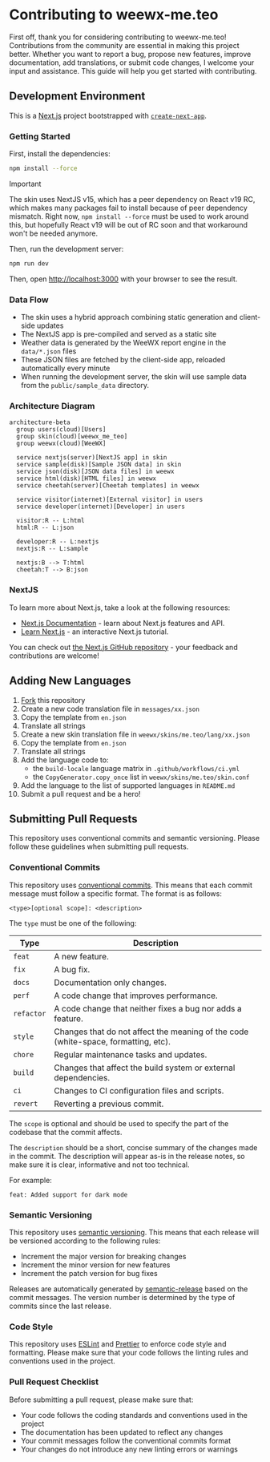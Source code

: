 # Contributing to weewx-me.teo

First off, thank you for considering contributing to weewx-me.teo! Contributions from the community are essential in
making this project better. Whether you want to report a bug, propose new features, improve documentation, add
translations, or submit code changes, I welcome your input and assistance. This guide will help you get started with
contributing.

## Development Environment

This is a [Next.js](https://nextjs.org) project bootstrapped with
[`create-next-app`](https://nextjs.org/docs/app/api-reference/cli/create-next-app).

### Getting Started

First, install the dependencies:

```bash
npm install --force
```

> [!IMPORTANT]
> The skin uses NextJS v15, which has a peer dependency on React v19 RC, which makes many packages fail to
> install because of peer dependency mismatch. Right now, `npm install --force` must be used to work around this, but
> hopefully React v19 will be out of RC soon and that workaround won't be needed anymore.

Then, run the development server:

```bash
npm run dev
```

Then, open [http://localhost:3000](http://localhost:3000) with your browser to see the result.

### Data Flow

- The skin uses a hybrid approach combining static generation and client-side updates
- The NextJS app is pre-compiled and served as a static site
- Weather data is generated by the WeeWX report engine in the `data/*.json` files
- These JSON files are fetched by the client-side app, reloaded automatically every minute
- When running the development server, the skin will use sample data from the `public/sample_data` directory.

### Architecture Diagram

```mermaid
architecture-beta
  group users(cloud)[Users]
  group skin(cloud)[weewx_me_teo]
  group weewx(cloud)[WeeWX]

  service nextjs(server)[NextJS app] in skin
  service sample(disk)[Sample JSON data] in skin
  service json(disk)[JSON data files] in weewx
  service html(disk)[HTML files] in weewx
  service cheetah(server)[Cheetah templates] in weewx

  service visitor(internet)[External visitor] in users
  service developer(internet)[Developer] in users

  visitor:R -- L:html
  html:R -- L:json

  developer:R -- L:nextjs
  nextjs:R -- L:sample

  nextjs:B --> T:html
  cheetah:T --> B:json
```

### NextJS

To learn more about Next.js, take a look at the following resources:

- [Next.js Documentation](https://nextjs.org/docs) - learn about Next.js features and API.
- [Learn Next.js](https://nextjs.org/learn) - an interactive Next.js tutorial.

You can check out [the Next.js GitHub repository](https://github.com/vercel/next.js) - your feedback and contributions
are welcome!

## Adding New Languages

1. [Fork](https://github.com/bourquep/weewx-me.teo/fork) this repository
2. Create a new code translation file in `messages/xx.json`
3. Copy the template from `en.json`
4. Translate all strings
5. Create a new skin translation file in `weewx/skins/me.teo/lang/xx.json`
6. Copy the template from `en.json`
7. Translate all strings
8. Add the language code to:
   - the `build-locale` language matrix in `.github/workflows/ci.yml`
   - the `CopyGenerator.copy_once` list in `weewx/skins/me.teo/skin.conf`
9. Add the language to the list of supported languages in `README.md`
10. Submit a pull request and be a hero!

## Submitting Pull Requests

This repository uses conventional commits and semantic versioning. Please follow these guidelines when submitting pull
requests.

### Conventional Commits

This repository uses [conventional commits](https://www.conventionalcommits.org/en/v1.0.0/). This means that each commit
message must follow a specific format. The format is as follows:

```
<type>[optional scope]: <description>
```

The `type` must be one of the following:

| Type       | Description                                                                        |
| ---------- | ---------------------------------------------------------------------------------- |
| `feat`     | A new feature.                                                                     |
| `fix`      | A bug fix.                                                                         |
| `docs`     | Documentation only changes.                                                        |
| `perf`     | A code change that improves performance.                                           |
| `refactor` | A code change that neither fixes a bug nor adds a feature.                         |
| `style`    | Changes that do not affect the meaning of the code (white-space, formatting, etc). |
| `chore`    | Regular maintenance tasks and updates.                                             |
| `build`    | Changes that affect the build system or external dependencies.                     |
| `ci`       | Changes to CI configuration files and scripts.                                     |
| `revert`   | Reverting a previous commit.                                                       |

The `scope` is optional and should be used to specify the part of the codebase that the commit affects.

The `description` should be a short, concise summary of the changes made in the commit. The description will appear
as-is in the release notes, so make sure it is clear, informative and not too technical.

For example:

```
feat: Added support for dark mode
```

### Semantic Versioning

This repository uses [semantic versioning](https://semver.org/). This means that each release will be versioned
according to the following rules:

- Increment the major version for breaking changes
- Increment the minor version for new features
- Increment the patch version for bug fixes

Releases are automatically generated by [semantic-release](https://github.com/semantic-release/semantic-release) based
on the commit messages. The version number is determined by the type of commits since the last release.

### Code Style

This repository uses [ESLint](https://eslint.org/) and [Prettier](https://prettier.io/) to enforce code style and
formatting. Please make sure that your code follows the linting rules and conventions used in the project.

### Pull Request Checklist

Before submitting a pull request, please make sure that:

- Your code follows the coding standards and conventions used in the project
- The documentation has been updated to reflect any changes
- Your commit messages follow the conventional commits format
- Your changes do not introduce any new linting errors or warnings
